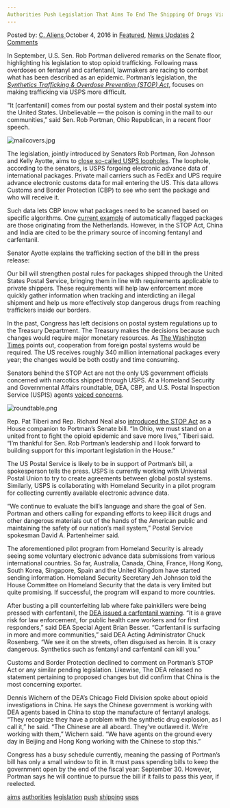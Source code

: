 ```yaml
---
Authorities Push Legislation That Aims To End The Shipping Of Drugs Via USPs"
---
```

<article class="post-listing post-15655 post type-post status-publish format-standard has-post-thumbnail hentry  tag-aims tag-authorities tag-legislation tag-push tag-shipping tag-usps">
    <div class="post-inner">
        <span>Posted by: <a href="https://www.deepdotweb.com/author/caliens/" title="">C. Aliens </a></span>
    <span>October 4, 2016</span>
    <span>in <a href="https://www.deepdotweb.com/category/deepdot-news/" rel="category tag">Featured</a>, <a href="https://www.deepdotweb.com/category/news-updates/" rel="category tag">News Updates</a></span>
    <span><a href="https://www.deepdotweb.com/2016/10/04/authorities-push-legislation-aims-end-shipping-drugs-via-usps/#comments">2 Comments</a></span>
    </p>
    <div class="clear"></div>
    <div class="entry">
    <p>In September, U.S. Sen. Rob Portman delivered remarks on the Senate floor, highlighting his legislation to stop opioid trafficking. Following mass overdoses on fentanyl and carfentanil, lawmakers are racing to combat what has been described as an epidemic. Portman’s legislation, the <a href="http://www.portman.senate.gov/public/index.cfm/press-releases?ID=929D0D88-97EE-49A5-8EB5-8D200D2C7D2C"><em>Synthetics Trafficking &amp; Overdose Prevention (STOP) Act</em></a>, focuses on making trafficking via USPS more difficult.</p>
    <p>“It [carfentanil] comes from our postal system and their postal system into the United States. Unbelievable — the poison is coming in the mail to our communities,” said Sen. Rob Portman, Ohio Republican, in a recent floor speech.</p>
    <p><img class="wp-image-15656 aligncenter" src="/imgs/2016/10/mailcovers-jpg.jpeg" alt="mailcovers.jpg" width="685" height="400" srcset="/imgs/2016/10/mailcovers-jpg.jpeg 898w, /imgs/2016/10/mailcovers-jpg-300x175.jpeg 300w" sizes="(max-width: 685px) 100vw, 685px"/></p>
    <p>The legislation, jointly introduced by Senators Rob Portman, Ron Johnson and Kelly Ayotte, aims to <a href="http://www.portman.senate.gov/public/index.cfm?p=press-releases&amp;id=B2BD27D7-816F-438F-95CF-FD477B1185D8">close so-called USPS loopholes</a>. The loophole, according to the senators, is USPS forgoing electronic advance data of international packages. Private mail carriers such as FedEx and UPS require advance electronic customs data for mail entering the US. This data allows Customs and Border Protection (CBP) to see who sent the package and who will receive it.</p>
    <p>Such data lets CBP know what packages need to be scanned based on specific algorithms. One <a href="https://www.deepdotweb.com/2016/09/21/alaskan-man-arrested-after-15000-ecstasy-package-intercepted/">current example</a> of automatically flagged packages are those originating from the Netherlands. However, in the STOP Act, China and India are cited to be the primary source of incoming fentanyl and carfentanil.</p>
    <p>Senator Ayotte explains the trafficking section of the bill in the press release:</p>
    <p>Our bill will strengthen postal rules for packages shipped through the United States Postal Service, bringing them in line with requirements applicable to private shippers. These requirements will help law enforcement more quickly gather information when tracking and interdicting an illegal shipment and help us more effectively stop dangerous drugs from reaching traffickers inside our borders.</p>
    <p>In the past, Congress has left decisions on postal system regulations up to the Treasury Department. The Treasury makes the decisions because such changes would require major monetary resources. As <a href="http://www.washingtontimes.com/news/2016/sep/26/postal-service-fuels-opioid-epidemic-by-delivering/">The Washington Times</a> points out, cooperation from foreign postal systems would be required. The US receives roughly 340 million international packages every year; the changes would be both costly and time consuming.</p>
    <p>Senators behind the STOP Act are not the only US government officials concerned with narcotics shipped through USPS. At a Homeland Security and Governmental Affairs roundtable, DEA, CBP, and U.S. Postal Inspection Service (USPIS) agents <a href="http://www.hsgac.senate.gov/hearings/roundtable_-preventing-drug-trafficking-through-international-mail">voiced concerns</a>.</p>
    <p><img class="wp-image-15657 aligncenter" src="/imgs/2016/10/roundtable-png.png" alt="roundtable.png" srcset="/imgs/2016/10/roundtable-png.png 587w, /imgs/2016/10/roundtable-png-300x171.png 300w" sizes="(max-width: 587px) 100vw, 587px"/></p>
    <p>Rep. Pat Tiberi and Rep. Richard Neal also <a href="https://timesgazette.com/news/10526/portman-rallies-highland-county-republicans">introduced the STOP Act</a> as a House companion to Portman’s Senate bill. “In Ohio, we must stand on a united front to fight the opioid epidemic and save more lives,” Tiberi said. “I’m thankful for Sen. Rob Portman’s leadership and I look forward to building support for this important legislation in the House.”</p>
    <p>The US Postal Service is likely to be in support of Portman’s bill, a spokesperson tells the press. USPS is currently working with Universal Postal Union to try to create agreements between global postal systems. Similarly, USPS is collaborating with Homeland Security in a pilot program for collecting currently available electronic advance data.</p>
    <p>“We continue to evaluate the bill’s language and share the goal of Sen. Portman and others calling for expanding efforts to keep illicit drugs and other dangerous materials out of the hands of the American public and maintaining the safety of our nation’s mail system,” Postal Service spokesman David A. Partenheimer said.</p>
    <p>The aforementioned pilot program from Homeland Security is already seeing some voluntary electronic advance data submissions from various international countries. So far, Australia, Canada, China, France, Hong Kong, South Korea, Singapore, Spain and the United Kingdom have started sending information. Homeland Security Secretary Jeh Johnson told the House Committee on Homeland Security that the data is very limited but quite promising. If successful, the program will expand to more countries.</p>
    <p>After busting a pill counterfeiting lab where fake painkillers were being pressed with carfentanil, the <a href="https://www.deepdotweb.com/2016/09/23/pill-counterfeiting-lab-bust-dea-warns-fentanyls-danger/">DEA issued a carfentanil warning</a>. “It is a grave risk for law enforcement, for public health care workers and for first responders,” said DEA Special Agent Brian Besser. “Carfentanil is surfacing in more and more communities,” said DEA Acting Administrator Chuck Rosenberg. “We see it on the streets, often disguised as heroin. It is crazy dangerous. Synthetics such as fentanyl and carfentanil can kill you.”</p>
    <p>Customs and Border Protection declined to comment on Portman’s STOP Act or any similar pending legislation. Likewise, The DEA released no statement pertaining to proposed changes but did confirm that China is the most concerning exporter.</p>
    <p>Dennis Wichern of the DEA’s Chicago Field Division spoke about opioid investigations in China. He says the Chinese government is working with DEA agents based in China to stop the manufacture of fentanyl analogs. “They recognize they have a problem with the synthetic drug explosion, as I call it,” he said. “The Chinese are all aboard. They’ve outlawed it. We’re working with them,” Wichern said. “We have agents on the ground every day in Beijing and Hong Kong working with the Chinese to stop this.”</p>
    <p>Congress has a busy schedule currently, meaning the passing of Portman’s bill has only a small window to fit in. It must pass spending bills to keep the government open by the end of the fiscal year: September 30. However, Portman says he will continue to pursue the bill if it fails to pass this year, if reelected.</p>
    </div>
    <a href="https://www.deepdotweb.com/tag/aims/" rel="tag">aims</a> <a href="https://www.deepdotweb.com/tag/authorities/" rel="tag">authorities</a>  <a href="https://www.deepdotweb.com/tag/legislation/" rel="tag">legislation</a> <a href="https://www.deepdotweb.com/tag/push/" rel="tag">push</a> <a href="https://www.deepdotweb.com/tag/shipping/" rel="tag">shipping</a> <a href="https://www.deepdotweb.com/tag/usps/" rel="tag">usps</a></span> <span style="display:none" class="updated">2016-10-04</span>
    <div style="display:none" class="vcard author" itemprop="author" itemscope itemtype="http://schema.org/Person"><strong class="fn" itemprop="name"><a href="https://www.deepdotweb.com/author/caliens/" title="Posts by C. Aliens" rel="author">C. Aliens</a></strong></div>
    
